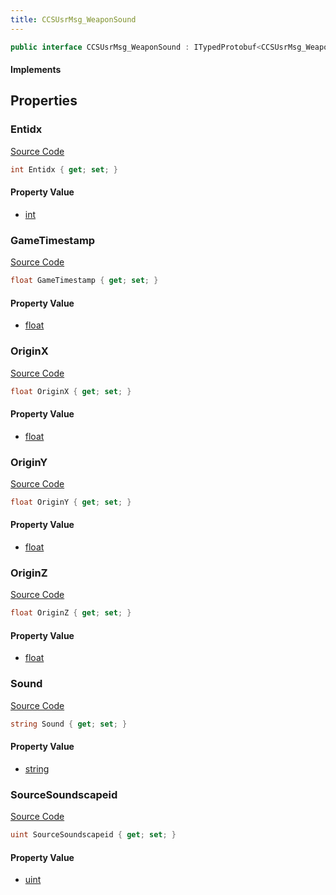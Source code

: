 ```yaml
---
title: CCSUsrMsg_WeaponSound
---
```


```csharp
public interface CCSUsrMsg_WeaponSound : ITypedProtobuf<CCSUsrMsg_WeaponSound>, INativeHandle, INetMessage<CCSUsrMsg_WeaponSound>, IDisposable
```

#### Implements

## Properties

### Entidx

[Source Code](https://github.com/swiftly-solution/swiftlys2/blob/main/managed/src/SwiftlyS2.Generated/Protobufs/Interfaces/CCSUsrMsg_WeaponSound.cs#L18)

```csharp
int Entidx { get; set; }
```

#### Property Value

- [int](https://learn.microsoft.com/dotnet/api/system.int32)

### GameTimestamp

[Source Code](https://github.com/swiftly-solution/swiftlys2/blob/main/managed/src/SwiftlyS2.Generated/Protobufs/Interfaces/CCSUsrMsg_WeaponSound.cs#L33)

```csharp
float GameTimestamp { get; set; }
```

#### Property Value

- [float](https://learn.microsoft.com/dotnet/api/system.single)

### OriginX

[Source Code](https://github.com/swiftly-solution/swiftlys2/blob/main/managed/src/SwiftlyS2.Generated/Protobufs/Interfaces/CCSUsrMsg_WeaponSound.cs#L21)

```csharp
float OriginX { get; set; }
```

#### Property Value

- [float](https://learn.microsoft.com/dotnet/api/system.single)

### OriginY

[Source Code](https://github.com/swiftly-solution/swiftlys2/blob/main/managed/src/SwiftlyS2.Generated/Protobufs/Interfaces/CCSUsrMsg_WeaponSound.cs#L24)

```csharp
float OriginY { get; set; }
```

#### Property Value

- [float](https://learn.microsoft.com/dotnet/api/system.single)

### OriginZ

[Source Code](https://github.com/swiftly-solution/swiftlys2/blob/main/managed/src/SwiftlyS2.Generated/Protobufs/Interfaces/CCSUsrMsg_WeaponSound.cs#L27)

```csharp
float OriginZ { get; set; }
```

#### Property Value

- [float](https://learn.microsoft.com/dotnet/api/system.single)

### Sound

[Source Code](https://github.com/swiftly-solution/swiftlys2/blob/main/managed/src/SwiftlyS2.Generated/Protobufs/Interfaces/CCSUsrMsg_WeaponSound.cs#L30)

```csharp
string Sound { get; set; }
```

#### Property Value

- [string](https://learn.microsoft.com/dotnet/api/system.string)

### SourceSoundscapeid

[Source Code](https://github.com/swiftly-solution/swiftlys2/blob/main/managed/src/SwiftlyS2.Generated/Protobufs/Interfaces/CCSUsrMsg_WeaponSound.cs#L36)

```csharp
uint SourceSoundscapeid { get; set; }
```

#### Property Value

- [uint](https://learn.microsoft.com/dotnet/api/system.uint32)

